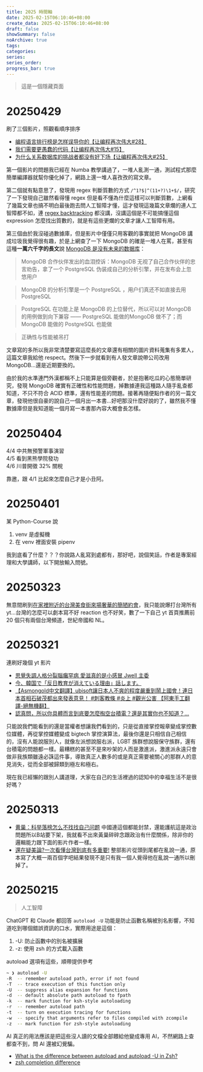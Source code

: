 ```yaml
---
title: 2025 時間軸
date: 2025-02-15T06:10:46+08:00
create_data: 2025-02-15T06:10:46+08:00
draft: false
showSummary: false
noArchive: true
tags:
categories:
series:
series_order: 
progress_bar: true
---
```


> 這是一個隱藏頁面

# 20250429

刷了三個影片，照觀看順序排序

- [编程语言排行榜是怎样误导你的【让编程再次伟大#28】](https://www.bilibili.com/video/BV1r4ftYNEy2/)
- [我们需要更愚蠢的代码【让编程再次伟大#15】](https://www.bilibili.com/video/BV1h9WReZEE7/)
- [为什么关系数据库的挑战者都没有好下场【让编程再次伟大#25】](https://www.bilibili.com/video/BV1i9rfYKEw7/)

第一個影片的問題我已經在 Numba 教學講過了，一堆人亂測一通，測試程式那麼簡單編譯器就幫你優化掉了，網路上還一堆人喜孜孜的寫文章。

第二個就有點意思了，發現用 regex 判斷質數的方式 `/^1?$|^(11+?)\1+$/`，研究了一下發現自己雖然看得懂 regex 但是看不懂為什麼這樣可以判斷質數，上網看了幾篇文章也搞不明白最後跑去問人工智障才懂，這才發現這幾篇文章爛的連人工智障都不如，連 [regex backtracking](https://stackoverflow.com/questions/9011592/in-regular-expressions-what-is-a-backtracking-back-referencing) 都沒講，沒講這個是不可能搞懂這個 expression 怎麼找出質數的，就是有這些更爛的文章才讓人工智障有用。

第三個由於我沒碰過數據庫，但是影片中僅僅只用客觀的事實就把 MongoDB 講成垃圾我覺得很有趣，於是上網查了一下 MongoDB 的確是一堆人在罵，甚至有這種**一萬六千字的長文**說 [MongoDB 是没有未来的数据库](https://blog.cokeserver.com/archives/1725756512144#mongodb-%E6%B2%A1%E6%9C%89%E6%9C%AA%E6%9D%A5)：

> MongoDB 合作伙伴发出的血泪控诉：MongoDB 无视了自己合作伙伴的忠言劝告，拿了一个 PostgreSQL 伪装成自己的分析引擎，并在发布会上忽悠用户

> MongoDB 的分析引擎是一个 PostgreSQL ，用户们真还不如直接去用 PostgreSQL

> PostgreSQL 在功能上是 MongoDB 的上位替代，所以可以对 MongoDB 的用例做到向下兼容 —— PostgreSQL 能做的MongoDB 做不了；而 MongoDB 能做的 PostgreSQL 也能做

> 正确性与性能被吊打

文章寫的多所以我非常清楚要寫這麼長的文章還有相關的圖片資料蒐集有多累人，這篇文章我給他 respect。然後下一步就看到有人發文章說帶公司改用 MongoDB...還是近期要換的。

由於我的水準連門外漢都稱不上只能算是個旁觀者，於是抱著吃瓜的心態簡單研究，發現 MongoDB 確實有正確性和性能問題，掉數據連我這種路人隨手亂查都知道，不只不符合 ACID 標準，還有性能差的問題。接著再隨便點作者的另一篇文章，發現他很自豪的說自己一個月出一本書...好吧那沒什麼好說的了，雖然我不懂數據庫但是我知道能一個月寫一本書那內容大概會長怎樣。

# 20250404

4/4 中共無預警軍事演習  
4/5 看到黑熊學院發功  
4/6 川普開徵 32% 關稅

靠邀，跟 4/1 比起來怎麼自己才是小丑阿。

# 20250401

某 Python-Course 說

1. venv 是虛擬機
2. 在 venv 裡面安裝 pipenv

我到底看了什麼？？？你說路人亂寫到處都有，那好吧，說個笑話，作者是專案經理和大學講師，以下開放輸入問號。

# 20250323

無意間刷到[在家裡附近的台灣美食街來場奢華的簡陋約會](https://www.youtube.com/watch?v=0hvJgBz5TME)，我只能說爆打台灣所有 yt...台灣的怎麼可以劇本寫不好 reaction 也不好笑，數了一下自己 yt 首頁推薦前 20 個只有兩個台灣頻道，世紀帝國和 NL。

# 20250321

連刷好幾個 yt 影片

- [思覺失調人格分裂腦癱罕病 愛滋真的是小感冒 Jwell 主委](https://www.youtube.com/watch?v=xt3TVsxEXT0)
- [今、韓国で「反日教育が消えている理由」話します。](https://www.youtube.com/watch?v=dCwB1_vh8cE)
- [【Asmongold中文翻譯】ubisoft讓日本人不爽的程度嚴重到鬧上國會！連日本首相石破茂都出來發表意見！ #刺客教條 #炎上 #觀光公害 【阿東手工翻譯-絕無機翻】](https://www.youtube.com/watch?v=gwI_OsOXAQs)
- [認真問，所以你具體而言到底要怎麼掏空台積電？還是其實你也不知道？...](https://www.youtube.com/watch?v=OXO8HLJP2UI)

只能說我們能看到的還是當權者想讓我們看到的，只是從直接掌控報章變成掌控數位媒體，再從掌控媒體變成 bigtech 掌控演算法，最後你還是只相信自己相信的，沒有人能說服別人，就像左派想說服右派，LGBT 族群想說服保守族群，還有台積電的問題都一樣。最糟糕的甚至不是來吵架的人而是激進派，激進派永遠只會做非我族類雖遠必誅這件事，導致真正人數多的或是真正需要被關心的那群人的意見消失，從而全部被歸類到極左和極右。

現在我已經懶的跟別人講道理，大家在自己的生活裡過的認知中的幸福生活不是很好嗎？

# 20250313

- [黄巢：科举落榜怎么不找找自己问题](https://www.youtube.com/watch?v=zJoNDKC7s4w) 中國連這個都能封禁，還能護航這是政治問題所以B站要下架，我就看不出來黃巢碎碎念跟政治有什麼關係，除非你的邏輯能力跟下面的影片作者一樣。
- [還在疑美論?一次看懂台灣到底有多重要!](https://www.youtube.com/watch?v=_gDVafITW2Y) 整部影片從頭到尾都在亂說一通，原本寫了大概一兩百個字吧結果發現不是只有我一個人覺得他在亂說一通所以刪掉了。

# 20250215

> 人工智障

ChatGPT 和 Claude 都回答 `autoload -U` 功能是防止函數名稱被別名影響，不知道吃到哪個錯誤資訊的口水，實際用途是這個：

1. -U: 防止函數中的別名被擴展
2. -z: 使用 zsh 的方式載入函數

autoload 選項有這些，順帶提供參考

```sh
~ ❯ autoload -U
-R  -- remember autoload path, error if not found
-T  -- trace execution of this function only
-U  -- suppress alias expansion for functions
-d  -- default absolute path autoload to fpath
-k  -- mark function for ksh-style autoloading
-r  -- remember autoload path
-t  -- turn on execution tracing for functions
-w  -- specify that arguments refer to files compiled with zcompile
-z  -- mark function for zsh-style autoloading
```

AI 真正的用法應該是把這些沒人讀的文檔全部餵給他變成專用 AI，不然網路上查都查不到，問 AI 還被幻覺騙。

- [What is the difference between autoload and autoload -U in Zsh?](https://unix.stackexchange.com/questions/214296/what-is-the-difference-between-autoload-and-autoload-u-in-zsh)
- [zsh completion difference](https://stackoverflow.com/questions/12570749/zsh-completion-difference)
